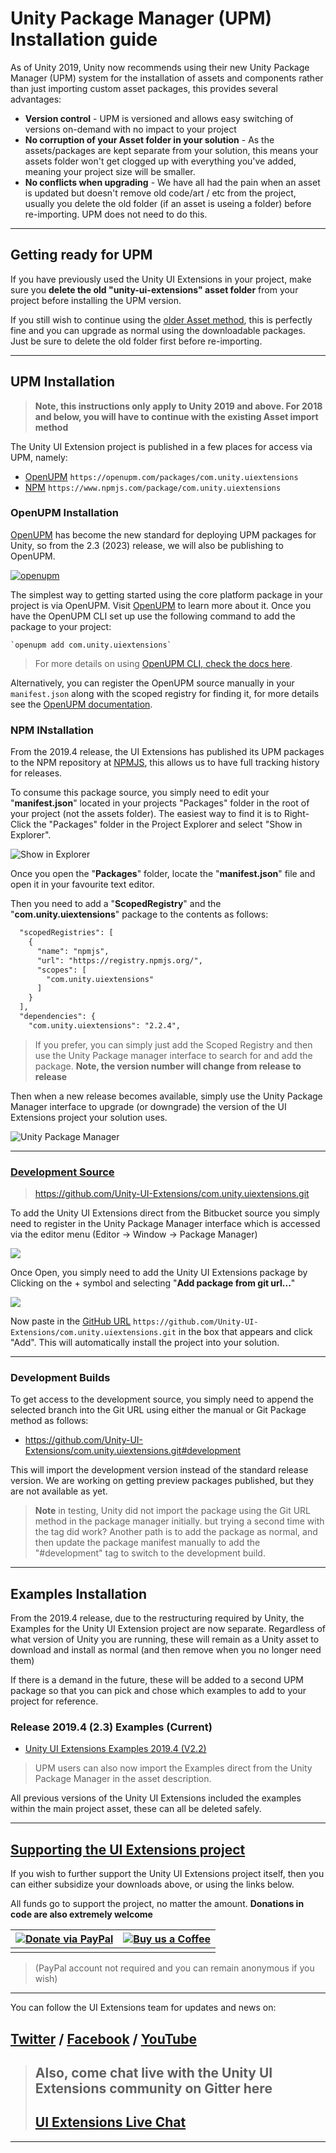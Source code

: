 # Unity Package Manager (UPM) Installation guide

As of Unity 2019, Unity now recommends using their new Unity Package Manager (UPM) system for the installation of assets and components rather than just importing custom asset packages, this provides several advantages:

- **Version control** - UPM is versioned and allows easy switching of versions on-demand with no impact to your project
- **No corruption of your Asset folder in your solution** - As the assets/packages are kept separate from your solution, this means your assets folder won't get clogged up with everything you've added, meaning your project size will be smaller.
- **No conflicts when upgrading** - We have all had the pain when an asset is updated but doesn't remove old code/art / etc from the project, usually you delete the old folder (if an asset is useing a folder) before re-importing.  UPM does not need to do this.

------

## Getting ready for UPM

If you have previously used the Unity UI Extensions in your project, make sure you **delete the old "unity-ui-extensions" asset folder** from your project before installing the UPM version.

If you still wish to continue using the [older Asset method](/Downloads.md), this is perfectly fine and you can upgrade as normal using the downloadable packages.  Just be sure to delete the old folder first before re-importing.

------

## UPM Installation

> **Note, this instructions only apply to Unity 2019 and above.  For 2018 and below, you will have to continue with the existing Asset import method**

The Unity UI Extension project is published in a few places for access via UPM, namely:

- [OpenUPM](https://openupm.com/packages/com.unity.uiextensions) `https://openupm.com/packages/com.unity.uiextensions`
- [NPM](https://www.npmjs.com/package/com.unity.uiextensions) `https://www.npmjs.com/package/com.unity.uiextensions`

### OpenUPM Installation

[OpenUPM](http://openupm.com/) has become the new standard for deploying UPM packages for Unity, so from the 2.3 (2023) release, we will also be publishing to OpenUPM.

[![openupm](https://img.shields.io/npm/v/com.unity.uiextensions?label=openupm&registry_uri=https://package.openupm.com)](https://openupm.com/packages/com.unity.uiextensions/)

The simplest way to getting started using the core platform package in your project is via OpenUPM. Visit [OpenUPM](https://openupm.com/docs/) to learn more about it. Once you have the OpenUPM CLI set up use the following command to add the package to your project:

```cli
`openupm add com.unity.uiextensions`
```

> For more details on using [OpenUPM CLI, check the docs here](https://github.com/openupm/openupm-cli#installation).

Alternatively, you can register the OpenUPM source manually in your ```manifest.json``` along with the scoped registry for finding it, for more details see the [OpenUPM documentation](https://openupm.com/docs/getting-started.html#understanding-manifest-changes).

### NPM INstallation

From the 2019.4 release, the UI Extensions has published its UPM packages to the NPM repository at [NPMJS](https://www.npmjs.com/), this allows us to have full tracking history for releases.

To consume this package source, you simply need to edit your "**manifest.json**" located in your projects "Packages" folder in the root of your project (not the assets folder).  The easiest way to find it is to Right-Click the "Packages" folder in the Project Explorer and select "Show in Explorer".

![Show in Explorer](/SiteImages/ViewUPMPAckages.png)

Once you open the "**Packages**" folder, locate the "**manifest.json**" file and open it in your favourite text editor.

Then you need to add a "**ScopedRegistry**" and the "**com.unity.uiextensions**" package to the contents as follows:

```xml
  "scopedRegistries": [
    {
      "name": "npmjs",
      "url": "https://registry.npmjs.org/",
      "scopes": [
        "com.unity.uiextensions"
      ]
    }
  ],
  "dependencies": {
    "com.unity.uiextensions": "2.2.4",
```

> If you prefer, you can simply just add the Scoped Registry and then use the Unity Package manager interface to search for and add the package. **Note, the version number will change from release to release**

Then when a new release becomes available, simply use the Unity Package Manager interface to upgrade (or downgrade) the version of the UI Extensions project your solution uses.

![Unity Package Manager](/SiteImages/UnityPackageManager.gif)

------

### [Development Source](https://bitbucket.org/UnityUIExtensions/unity-ui-extensions.git)

> https://github.com/Unity-UI-Extensions/com.unity.uiextensions.git

To add the Unity UI Extensions direct from the Bitbucket source you simply need to register in the Unity Package Manager interface which is accessed via the editor menu (Editor -> Window -> Package Manager)

![](/SiteImages/UnityPackageManager.png)

Once Open, you simply need to add the Unity UI Extensions package by Clicking on the + symbol and selecting "**Add package from git url...**"

![](/SiteImages/AddingUPMAsset.png)

Now paste in the [GitHub URL](https://github.com/Unity-UI-Extensions/com.unity.uiextensions.git) ```https://github.com/Unity-UI-Extensions/com.unity.uiextensions.git``` in the box that appears and click "Add".  This will automatically install the project into your solution.

------

### Development Builds

To get access to the development source, you simply need to append the selected branch into the Git URL using either the manual or Git Package method as follows:

- https://github.com/Unity-UI-Extensions/com.unity.uiextensions.git#development

This will import the development version instead of the standard release version.  We are working on getting preview packages published, but they are not available as yet.

> **Note** in testing, Unity did not import the package using the Git URL method in the package manager initially. but trying a second time with the tag did work? Another path is to add the package as normal, and then update the package manifest manually to add the "#development" tag to switch to the development build.

------

## Examples Installation

From the 2019.4 release, due to the restructuring required by Unity, the Examples for the Unity UI Extension project are now separate.  Regardless of what version of Unity you are running, these will remain as a Unity asset to download and install as normal (and then remove when you no longer need them)

If there is a demand in the future, these will be added to a second UPM package so that you can pick and chose which examples to add to your project for reference.

### Release 2019.4 (2.3) Examples (Current)

- [Unity UI Extensions Examples 2019.4 (V2.2)](https://bitbucket.org/UnityUIExtensions/unity-ui-extensions/downloads/UnityUIExtensions-2019-4-Examples.unitypackage)

> UPM users can also now import the Examples direct from the Unity Package Manager in the asset description.

All previous versions of the Unity UI Extensions included the examples within the main project asset, these can all be deleted safely.

------

## [Supporting the UI Extensions project](https://www.paypal.com/cgi-bin/webscr?cmd=_s-xclick&hosted_button_id=89L8T9N6BR7LJ)

If you wish to further support the Unity UI Extensions project itself, then you can either subsidize your downloads above, or using the links below.

All funds go to support the project, no matter the amount. **Donations in code are also extremely welcome**

|[![Donate via PayPal](https://www.paypalobjects.com/webstatic/mktg/Logo/pp-logo-150px.png)](https://www.paypal.com/cgi-bin/webscr?cmd=_s-xclick&hosted_button_id=89L8T9N6BR7LJ "Donating via Paypal")|[![Buy us a Coffee](https://uploads-ssl.webflow.com/5c14e387dab576fe667689cf/5cbed8a4ae2b88347c06c923_BuyMeACoffee_blue-p-500.png)](https://ko-fi.com/uiextensions "Buy us a Coffee")|
|-|-|
|||

> (PayPal account not required and you can remain anonymous if you wish)

-----

You can follow the UI Extensions team for updates and news on:

## [Twitter](https://twitter.com/search?q=%23unityuiextensions) / [Facebook](https://www.facebook.com/UnityUIExtensions/) / [YouTube](https://www.youtube.com/channel/UCG3gZOkmL-2rmZat4ufv28Q)

> ## Also, come chat live with the Unity UI Extensions community on Gitter here
>
> ## [UI Extensions Live Chat](https://gitter.im/Unity-UI-Extensions/Lobby)

-----
